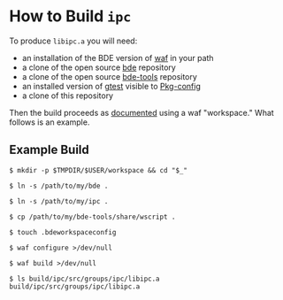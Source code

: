 How to Build `ipc`
==================

To produce `libipc.a` you will need:

- an installation of the BDE version of [waf][waf] in your path
- a clone of the open source [bde][bde] repository
- a clone of the open source [bde-tools][bde-tools] repository
- an installed version of [gtest][gtest] visible to [Pkg-config][pkg-config]
- a clone of this repository

Then the build proceeds as [documented][bde-doc] using a waf "workspace." What
follows is an example.

Example Build
-------------
```
$ mkdir -p $TMPDIR/$USER/workspace && cd "$_"

$ ln -s /path/to/my/bde .

$ ln -s /path/to/my/ipc .

$ cp /path/to/my/bde-tools/share/wscript .

$ touch .bdeworkspaceconfig

$ waf configure >/dev/null

$ waf build >/dev/null

$ ls build/ipc/src/groups/ipc/libipc.a 
build/ipc/src/groups/ipc/libipc.a
```

[pkg-config]: https://bloomberg.github.io/bde-tools/waf.html#handling-external-dependencies-using-pkg-config
[gtest]: https://github.com/google/googletest
[waf]: https://bloomberg.github.io/bde-tools/tutorials.html#use-waf-to-build-bde
[bde]: https://github.com/bloomberg/bde
[bde-tools]: https://github.com/bloomberg/bde-tools
[bde-doc]: http://bloomberg.github.io/bde-tools/tutorials.html#use-waf-workspace-to-build-multiple-bde-style-repositories
